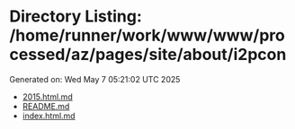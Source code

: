 # Directory Listing: /home/runner/work/www/www/processed/az/pages/site/about/i2pcon
Generated on: Wed May  7 05:21:02 UTC 2025

- [2015.html.md](2015.html.md)
- [README.md](README.md)
- [index.html.md](index.html.md)
